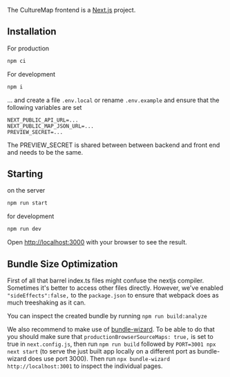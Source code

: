 The CultureMap frontend is a [Next.js](https://nextjs.org/) project.

## Installation

For production

```bash
npm ci 
```

For development

```bash
npm i 
```

... and create a file `.env.local` or rename `.env.example` and ensure that the following variables are set

```
NEXT_PUBLIC_API_URL=...
NEXT_PUBLIC_MAP_JSON_URL=...
PREVIEW_SECRET=...
```

The PREVIEW_SECRET is shared between between backend and front end and needs to be the same.

## Starting

on the server

```bash
npm run start
```

for development

```bash
npm run dev
```

Open [http://localhost:3000](http://localhost:3000) with your browser to see the result.


## Bundle Size Optimization 
First of all that barrel index.ts files might confuse the nextjs compiler. Sometimes it's better to access other files directly. However, we've enabled `"sideEffects":false,` to the `package.json` to ensure that webpack does as much treeshaking as it can. 

You can inspect the created bundle by running `npm run build:analyze`

We also recommend to make use of [bundle-wizard](https://www.npmjs.com/package/bundle-wizard). To be able to do that you should make sure that `productionBrowserSourceMaps: true,` is set to true in `next.config.js`, then run `npm run build` followed by `PORT=3001 npx next start` (to serve the just built app locally on a different port as bundle-wizard does use port 3000). Then run `npx bundle-wizard http://localhost:3001` to inspect the individual pages. 

